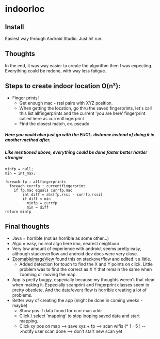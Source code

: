 # indoorloc

## Install

Easiest way through Android Studio.
Just hit run.

## Thoughts

In the end, it was way easier to create the algorithm then I was expecting.
Everything could be redone, with way less fatigue.

## Steps to create indoor location O(n²):

  - Finger prints!
    - Get enough mac - rssi pairs with XYZ position.
    - When getting the location, go thru the saved fingerprints, let's call this list allfingerprints and the current 'you are here' fingerprint called here as currentfingerprint
    - Find the closest match, ex. pseudo:

##### Here you could also just go with the EUCL. distance instead of doing it in another method after.
##### Like mentioned above, everything could be done faster better harder stronger
```
minfp = null;
min = int_max;

foreach fp : allfingerprints
  foreach currfp : currentfingerprint
    if fp.mac equals currfp.mac
        int diff = abs[fp.rssi - currfp.rssi]
        if diff < min
          minfp = currfp
          min = diff
return minfp
```

## Final thoughts
  - Java = horrible (not as horrible as some other...)
  - Algo = easy, no real algo here imo, nearest neighbour
  - Very low amount of experience with android, seems pretty easy, although stackoverflow and android dev docs were very close.
  - [ZoomableImageView](http://stackoverflow.com/a/17649895) found this on stackoverflow and edited it a little.
    - Added detection for touch to find the X and Y points on click. Little problem was to find the correct as X Y that remain the same when zooming or moving the map.
 - App is pretty buggy, especially because my thoughts weren't that clear when making it. Especially scanprint and fingerprint classes seem to pretty obsolete. And the data/event flow is horrible creating a lot of problems.
 - Better way of creating the app (might be done in coming weeks - maybe)
   - Show pos if data found for curr mac addr
   - Click / select 'mapping' to stop looping saved data and start mapping.
   - Click xy pos on map --> save xyz + fp --> scan wifis (* 1 - 5 ) -->notify user scan done --> don't start new scan yet
